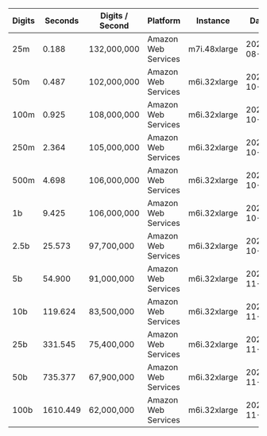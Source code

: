 | Digits | Seconds | Digits / Second | Platform | Instance | Date | Files |
| ------ | ------- | --------------- | -------- | -------- | ---- | ----- |
| 25m | 0.188 | 132,000,000 | Amazon Web Services | m7i.48xlarge | 2023-08-06 | [cfg](../Amazon%20Web%20Services/m7i.48xlarge/Pi%5E-1%20%5BNative%5D/Pi%5E-1%20-%2020230806-121943.cfg) [out](../Amazon%20Web%20Services/m7i.48xlarge/Pi%5E-1%20%5BNative%5D/Pi%5E-1%20-%2020230806-121943.out) [txt](../Amazon%20Web%20Services/m7i.48xlarge/Pi%5E-1%20%5BNative%5D/Pi%5E-1%20-%2020230806-121943.txt) |
| 50m | 0.487 | 102,000,000 | Amazon Web Services | m6i.32xlarge | 2021-10-29 | [cfg](../Amazon%20Web%20Services/m6i.32xlarge/Pi%5E-1%20%5BNative%5D/Pi%5E-1%20-%2020211029-160433.cfg) [out](../Amazon%20Web%20Services/m6i.32xlarge/Pi%5E-1%20%5BNative%5D/Pi%5E-1%20-%2020211029-160433.out) [txt](../Amazon%20Web%20Services/m6i.32xlarge/Pi%5E-1%20%5BNative%5D/Pi%5E-1%20-%2020211029-160433.txt) |
| 100m | 0.925 | 108,000,000 | Amazon Web Services | m6i.32xlarge | 2021-10-29 | [cfg](../Amazon%20Web%20Services/m6i.32xlarge/Pi%5E-1%20%5BNative%5D/Pi%5E-1%20-%2020211029-160441.cfg) [out](../Amazon%20Web%20Services/m6i.32xlarge/Pi%5E-1%20%5BNative%5D/Pi%5E-1%20-%2020211029-160441.out) [txt](../Amazon%20Web%20Services/m6i.32xlarge/Pi%5E-1%20%5BNative%5D/Pi%5E-1%20-%2020211029-160441.txt) |
| 250m | 2.364 | 105,000,000 | Amazon Web Services | m6i.32xlarge | 2021-10-29 | [cfg](../Amazon%20Web%20Services/m6i.32xlarge/Pi%5E-1%20%5BNative%5D/Pi%5E-1%20-%2020211029-160451.cfg) [out](../Amazon%20Web%20Services/m6i.32xlarge/Pi%5E-1%20%5BNative%5D/Pi%5E-1%20-%2020211029-160451.out) [txt](../Amazon%20Web%20Services/m6i.32xlarge/Pi%5E-1%20%5BNative%5D/Pi%5E-1%20-%2020211029-160451.txt) |
| 500m | 4.698 | 106,000,000 | Amazon Web Services | m6i.32xlarge | 2021-10-29 | [cfg](../Amazon%20Web%20Services/m6i.32xlarge/Pi%5E-1%20%5BNative%5D/Pi%5E-1%20-%2020211029-171547.cfg) [out](../Amazon%20Web%20Services/m6i.32xlarge/Pi%5E-1%20%5BNative%5D/Pi%5E-1%20-%2020211029-171547.out) [txt](../Amazon%20Web%20Services/m6i.32xlarge/Pi%5E-1%20%5BNative%5D/Pi%5E-1%20-%2020211029-171547.txt) |
| 1b | 9.425 | 106,000,000 | Amazon Web Services | m6i.32xlarge | 2021-10-29 | [cfg](../Amazon%20Web%20Services/m6i.32xlarge/Pi%5E-1%20%5BNative%5D/Pi%5E-1%20-%2020211029-171627.cfg) [out](../Amazon%20Web%20Services/m6i.32xlarge/Pi%5E-1%20%5BNative%5D/Pi%5E-1%20-%2020211029-171627.out) [txt](../Amazon%20Web%20Services/m6i.32xlarge/Pi%5E-1%20%5BNative%5D/Pi%5E-1%20-%2020211029-171627.txt) |
| 2.5b | 25.573 | 97,700,000 | Amazon Web Services | m6i.32xlarge | 2021-10-29 | [cfg](../Amazon%20Web%20Services/m6i.32xlarge/Pi%5E-1%20%5BNative%5D/Pi%5E-1%20-%2020211029-203007.cfg) [out](../Amazon%20Web%20Services/m6i.32xlarge/Pi%5E-1%20%5BNative%5D/Pi%5E-1%20-%2020211029-203007.out) [txt](../Amazon%20Web%20Services/m6i.32xlarge/Pi%5E-1%20%5BNative%5D/Pi%5E-1%20-%2020211029-203007.txt) |
| 5b | 54.900 | 91,000,000 | Amazon Web Services | m6i.32xlarge | 2021-11-27 | [cfg](../Amazon%20Web%20Services/m6i.32xlarge/Pi%5E-1%20%5BNative%5D/Pi%5E-1%20-%2020211127-162732.cfg) [out](../Amazon%20Web%20Services/m6i.32xlarge/Pi%5E-1%20%5BNative%5D/Pi%5E-1%20-%2020211127-162732.out) [txt](../Amazon%20Web%20Services/m6i.32xlarge/Pi%5E-1%20%5BNative%5D/Pi%5E-1%20-%2020211127-162732.txt) |
| 10b | 119.624 | 83,500,000 | Amazon Web Services | m6i.32xlarge | 2021-11-27 | [cfg](../Amazon%20Web%20Services/m6i.32xlarge/Pi%5E-1%20%5BNative%5D/Pi%5E-1%20-%2020211127-162953.cfg) [out](../Amazon%20Web%20Services/m6i.32xlarge/Pi%5E-1%20%5BNative%5D/Pi%5E-1%20-%2020211127-162953.out) [txt](../Amazon%20Web%20Services/m6i.32xlarge/Pi%5E-1%20%5BNative%5D/Pi%5E-1%20-%2020211127-162953.txt) |
| 25b | 331.545 | 75,400,000 | Amazon Web Services | m6i.32xlarge | 2021-11-27 | [cfg](../Amazon%20Web%20Services/m6i.32xlarge/Pi%5E-1%20%5BNative%5D/Pi%5E-1%20-%2020211127-163618.cfg) [out](../Amazon%20Web%20Services/m6i.32xlarge/Pi%5E-1%20%5BNative%5D/Pi%5E-1%20-%2020211127-163618.out) [txt](../Amazon%20Web%20Services/m6i.32xlarge/Pi%5E-1%20%5BNative%5D/Pi%5E-1%20-%2020211127-163618.txt) |
| 50b | 735.377 | 67,900,000 | Amazon Web Services | m6i.32xlarge | 2021-11-27 | [cfg](../Amazon%20Web%20Services/m6i.32xlarge/Pi%5E-1%20%5BNative%5D/Pi%5E-1%20-%2020211127-165021.cfg) [out](../Amazon%20Web%20Services/m6i.32xlarge/Pi%5E-1%20%5BNative%5D/Pi%5E-1%20-%2020211127-165021.out) [txt](../Amazon%20Web%20Services/m6i.32xlarge/Pi%5E-1%20%5BNative%5D/Pi%5E-1%20-%2020211127-165021.txt) |
| 100b | 1610.449 | 62,000,000 | Amazon Web Services | m6i.32xlarge | 2021-11-27 | [cfg](../Amazon%20Web%20Services/m6i.32xlarge/Pi%5E-1%20%5BNative%5D/Pi%5E-1%20-%2020211127-172043.cfg) [out](../Amazon%20Web%20Services/m6i.32xlarge/Pi%5E-1%20%5BNative%5D/Pi%5E-1%20-%2020211127-172043.out) [txt](../Amazon%20Web%20Services/m6i.32xlarge/Pi%5E-1%20%5BNative%5D/Pi%5E-1%20-%2020211127-172043.txt) |
